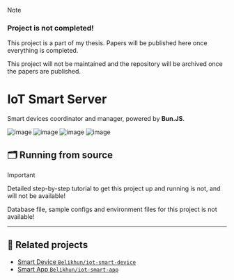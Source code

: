 > [!NOTE]
> ### Project is not completed!
> This project is a part of my thesis. Papers will be published here once everything is completed.
>
> This project will not be maintained and the repository will be archived once the papers are published.

# IoT Smart Server

Smart devices coordinator and manager, powered by **Bun.JS**.

![image](https://github.com/user-attachments/assets/ee422705-3e07-4752-8744-10e833f9da7f)
![image](https://github.com/user-attachments/assets/ddf53e92-3f57-4b18-b9a8-b011ecab61af)
![image](https://github.com/user-attachments/assets/da1bab22-6b36-4120-b213-b00a110b7f15)
![image](https://github.com/user-attachments/assets/dc979341-8624-480b-be96-5ad244274fc3)

## 🗂 Running from source

> [!IMPORTANT]
> Detailed step-by-step tutorial to get this project up and running is not, and will not be available!
>
> Database file, sample configs and environment files for this project is not available!

---

## 🍊 Related projects

* [Smart Device `Belikhun/iot-smart-device`](https://github.com/Belikhun/iot-smart-device)
* [Smart App `Belikhun/iot-smart-app`](https://github.com/Belikhun/iot-smart-app)
